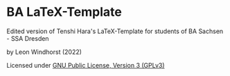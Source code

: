 # BA LaTeX-Template
Edited version of Tenshi Hara's LaTeX-Template for students of BA Sachsen - SSA
Dresden

by Leon Windhorst (2022)

Licensed under [GNU Public License, Version 3 (GPLv3)](/LICENSE)